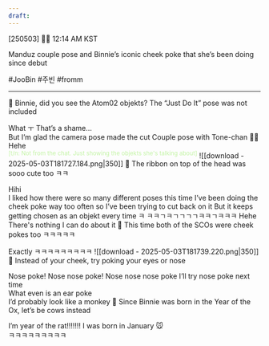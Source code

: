 ```yaml
---
draft:
---
```

[250503] 🐣💭 12:14 AM KST

Manduz couple pose and Binnie’s iconic cheek poke that she’s been doing since debut

#JooBin #주빈 #fromm
___
🫧 Binnie, did you see the Atom02 objekts? The “Just Do It” pose was not included

What ㅜ
That’s a shame…  
But I’m glad the camera pose made the cut
Couple pose with Tone-chan 🫶🏻
Hehe  
<sup><font color="#c3f4a5">[t/n: Not from the chat. Just showing the objekts she's talking about]</font></sup>
![[download - 2025-05-03T181727.184.png|350]]
🫧 The ribbon on top of the head was sooo cute too ㅋㅋ

Hihi  
I liked how there were so many different poses this time
I’ve been doing the cheek poke way too often
so I’ve been trying to cut back on it
But it keeps getting chosen as an objekt every time
ㅋ
ㅋㅋㄱㅋㄱㄱㄱㄱㅋㅋㄱㅋㅋㅋ
Hehe  
There's nothing I can do about it
🫧 This time both of the SCOs were cheek pokes too ㅋㅋㅋㅋㅋ

Exactly ㅋㅋㅋㅋㅋㅋㅋㅋㅋ
![[download - 2025-05-03T181739.220.png|350]]
🫧 Instead of your cheek, try poking your eyes or nose

Nose poke! Nose nose poke! Nose nose nose poke
I’ll try nose poke next time  
What even is an ear poke  
I’d probably look like a monkey
🫧 Since Binnie was born in the Year of the Ox, let’s be cows instead

I’m year of the rat!!!!!!!
I was born in January
🐭  
ㅋㅋㅋㅋㅋㅋㅋㅋㅋ